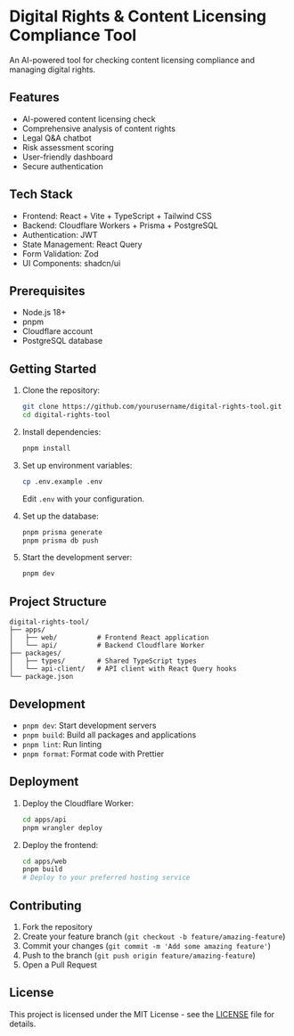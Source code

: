 # Digital Rights & Content Licensing Compliance Tool

An AI-powered tool for checking content licensing compliance and managing digital rights.

## Features

- AI-powered content licensing check
- Comprehensive analysis of content rights
- Legal Q&A chatbot
- Risk assessment scoring
- User-friendly dashboard
- Secure authentication

## Tech Stack

- Frontend: React + Vite + TypeScript + Tailwind CSS
- Backend: Cloudflare Workers + Prisma + PostgreSQL
- Authentication: JWT
- State Management: React Query
- Form Validation: Zod
- UI Components: shadcn/ui

## Prerequisites

- Node.js 18+
- pnpm
- Cloudflare account
- PostgreSQL database

## Getting Started

1. Clone the repository:
   ```bash
   git clone https://github.com/yourusername/digital-rights-tool.git
   cd digital-rights-tool
   ```

2. Install dependencies:
   ```bash
   pnpm install
   ```

3. Set up environment variables:
   ```bash
   cp .env.example .env
   ```
   Edit `.env` with your configuration.

4. Set up the database:
   ```bash
   pnpm prisma generate
   pnpm prisma db push
   ```

5. Start the development server:
   ```bash
   pnpm dev
   ```

## Project Structure

```
digital-rights-tool/
├── apps/
│   ├── web/          # Frontend React application
│   └── api/          # Backend Cloudflare Worker
├── packages/
│   ├── types/        # Shared TypeScript types
│   └── api-client/   # API client with React Query hooks
└── package.json
```

## Development

- `pnpm dev`: Start development servers
- `pnpm build`: Build all packages and applications
- `pnpm lint`: Run linting
- `pnpm format`: Format code with Prettier

## Deployment

1. Deploy the Cloudflare Worker:
   ```bash
   cd apps/api
   pnpm wrangler deploy
   ```

2. Deploy the frontend:
   ```bash
   cd apps/web
   pnpm build
   # Deploy to your preferred hosting service
   ```

## Contributing

1. Fork the repository
2. Create your feature branch (`git checkout -b feature/amazing-feature`)
3. Commit your changes (`git commit -m 'Add some amazing feature'`)
4. Push to the branch (`git push origin feature/amazing-feature`)
5. Open a Pull Request

## License

This project is licensed under the MIT License - see the [LICENSE](LICENSE) file for details. 